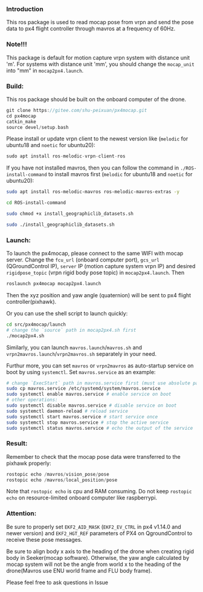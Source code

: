 ### Introduction

This ros package is used to read mocap pose from vrpn and send the pose data to px4 flight controller through mavros at a frequency of 60Hz.

### Note!!!
This package is default for motion capture vrpn system with distance unit 'm'. For systems with distance unit 'mm', you should change the `mocap_unit` into "mm" in `mocap2px4.launch`.


### Build:

This ros package should be built on the onboard computer of the drone.


```C
git clone https://gitee.com/shu-peixuan/px4mocap.git
cd px4mocap
catkin_make
source devel/setup.bash
```


Please install or update vrpn client to the newest version like (`melodic` for ubuntu18 and `noetic` for ubuntu20):

```C
sudo apt install ros-melodic-vrpn-client-ros
```

If you have not installed mavros, then you can follow the command in `./ROS-install-command` to install mavros first (`melodic` for ubuntu18 and `noetic` for ubuntu20):

```bash
sudo apt install ros-melodic-mavros ros-melodic-mavros-extras -y

cd ROS-install-command

sudo chmod +x install_geographiclib_datasets.sh

sudo ./install_geographiclib_datasets.sh
```

### Launch:

To launch the px4mocap, please connect to the same WIFI with mocap server. Change the  `fcu_url` (onboard computer port), `gcs_url` (QGroundControl IP),  `server` IP (motion capture system vrpn IP)  and desired  `rigidpose_topic` (vrpn rigid body pose topic)  in `mocap2px4.launch`. Then 

```C
roslaunch px4mocap mocap2px4.launch
```
Then the xyz position and yaw angle (quaternion) will be sent to px4 flight controller(pixhawk).

Or you can use the shell script to launch quickly:

```bash
cd src/px4mocap/launch
# change the `source` path in mocap2px4.sh first
./mocap2px4.sh
```

Similarly, you can launch `mavros.launch`/`mavros.sh` and `vrpn2mavros.launch`/`vrpn2mavros.sh` separately in your need. 

Furthur more, you can set `mavros` or `vrpn2mavros` as auto-startup service on boot by using `systemctl`. Set `mavros.service` as an example:

```bash
# change `ExecStart` path in mavros.service first (must use absolute path), then:
sudo cp mavros.service /etc/systemd/system/mavros.service
sudo systemctl enable mavros.service # enable service on boot
# other operations:
sudo systemctl disable mavros.service # disable service on boot
sudo systemctl daemon-reload # reload service
sudo systemctl start mavros.service # start service once
sudo systemctl stop mavros.service # stop the active service
sudo systemctl status mavros.service # echo the output of the service
```

### Result:

Remember to check that the mocap pose data were transferred to the pixhawk properly:

```C
rostopic echo /mavros/vision_pose/pose
rostopic echo /mavros/local_position/pose
```
Note that `rostopic echo` is cpu and RAM consuming. Do not keep `rostopic echo` on resource-limited onboard computer like raspberrypi.

### Attention:


Be sure to properly set `EKF2_AID_MASK` (`EKF2_EV_CTRL` in px4 v1.14.0 and newer version) and `EKF2_HGT_REF` parameters of PX4 on QgroundControl to receive these pose messages.

Be sure to align body x axis to the heading of the drone when creating rigid body in Seeker(mocap software). Otherwise, the yaw angle calculated by mocap system will not be the angle from world x to the heading of the drone(Mavros use ENU world frame and FLU body frame).

Please feel free to ask questions in Issue


